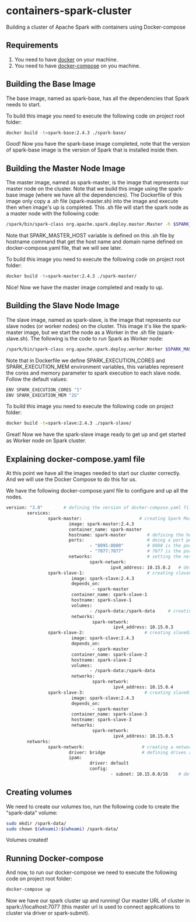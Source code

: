 # containers-spark-cluster

Building a cluster of Apache Spark with containers using Docker-compose

## Requirements

1) You need to have [docker](https://docs.docker.com/install/) on your machine.
2) You need to have [docker-compose](https://docs.docker.com/compose/install/) on you machine.

## Building the Base Image

The base image, named as spark-base, has all the dependencies that Spark needs to start.

To build this image you need to execute the following code on project root folder:

```bash
docker build -t=spark-base:2.4.3 ./spark-base/
```

Good! Now you have the spark-base image completed, note that the version of spark-base image is the version of Spark that is installed inside then.

## Building the Master Node Image

The master image, named as spark-master, is the image that represents our master node on the cluster. Note that we build this image using the spark-base image (where we have all the dependencies). The Dockerfile of this image only copy a .sh file (spark-master.sh) into the image and execute then when image's up is completed. This .sh file will start the spark node as a master node with the following code:

```bash
/spark/bin/spark-class org.apache.spark.deploy.master.Master -h $SPARK_MASTER_HOST
```
Note that SPARK_MASTER_HOST variable is defined on this .sh file by hostname command that get the host name and domain name defined on docker-compose.yaml file, that we will see later.

To build this image you need to execute the following code on project root folder:
```bash
docker build -t=spark-master:2.4.3 ./spark-master/
```

Nice! Now we have the master image completed and ready to up.

## Building the Slave Node Image

The slave image, named as spark-slave, is the image that represents our slave nodes (or worker nodes) on the cluster. This image it's like the spark-master image, but we start the node as a Worker in the .sh file (spark-slave.sh). The following is the code to run Spark as Worker node:
```bash
/spark/bin/spark-class org.apache.spark.deploy.worker.Worker $SPARK_MASTER_HOST
```
Note that in Dockerfile we define SPARK_EXECUTION_CORES and SPARK_EXECUTION_MEM environment variables, this variables represent the cores and memory parameter to spark execution to each slave node. Follow the default values:
```bash
ENV SPARK_EXECUTION_CORES "1"
ENV SPARK_EXECUTION_MEM "2G"
```

To build this image you need to execute the following code on project folder:
```bash
docker build -t=spark-slave:2.4.3 ./spark-slave/
```
Great! Now we have the spark-slave image ready to get up and get started as Worker node on Spark cluster.

## Explaining docker-compose.yaml file

At this point we have all the images needed to start our cluster correctly. And we will use the Docker Compose to do this for us.

We have the following docker-compose.yaml file to configure and up all the nodes.

```bash
version: "3.0"        # defining the version of docker-compose.yaml file format
        services:
                spark-master:                      # creating Spark Master node using spark-master image
                        image: spark-master:2.4.3        
                        container_name: spark-master
                        hostname: spark-master        # defining the host name and domain name of this node
                        ports:                        # doing a port pointing from host to node (this allows us to connect to cluster using host IP)
                                - "8095:8080"         # 8080 is the port of UI of Spark Master node, and we can acces then using our 8095 localhost port
                                - "7077:7077"         # 7077 is the port to access the Master Node via spark-shell and submit your applications to the cluster.    
                        networks:                     # setting the network used.
                                spark-network:
                                        ipv4_address: 10.15.0.2   # defining a static ipv4 address respecting the subnet rule defined to this network
                spark-slave-1:                        # creating slave01.
                         image: spark-slave:2.4.3
                         depends_on:
                                 - spark-master
                         container_name: spark-slave-1
                         hostname: spark-slave-1
                         volumes:
                                - /spark-data:/spark-data     # creating this volume to read host files in this volume inside cluster.
                         networks:
                                 spark-network:
                                         ipv4_address: 10.15.0.3
                spark-slave-2:                       # creating slave02.
                         image: spark-slave:2.4.3
                         depends_on:
                                 - spark-master
                         container_name: spark-slave-2
                         hostname: spark-slave-2
                         volumes:
                                - /spark-data:/spark-data
                         networks:
                                 spark-network:
                                         ipv4_address: 10.15.0.4
                spark-slave-3:                       # creating slave01.
                         image: spark-slave:2.4.3
                         depends_on:
                                 - spark-master
                         container_name: spark-slave-3
                         hostname: spark-slave-3
                         networks:
                                 spark-network:
                                         ipv4_address: 10.15.0.5
        networks:
                spark-network:                      # creating a network.
                        driver: bridge              # defining drives as "bridge" where is created a private network between host and containers. If your spark application is running in other container then you need to use this network to connect to cluster. Example: docker run [OPTIONS] --network="cluster_spark_spark-network" [IMAGE]
                        ipam:
                                driver: default
                                config:
                                        - subnet: 10.15.0.0/16    # defining a subnet to this network
```

## Creating volumes

We need to create our volumes too, run the following code to create the "spark-data" volume:

```bash
sudo mkdir /spark-data/
sudo chown $(whoami):$(whoami) /spark-data/
```

Volumes created!

## Running Docker-compose

And now, to run our docker-compose we need to execute the following code on project root folder:

```bash
docker-compose up
```

Now we have our spark cluster up and running! 
Our master URL of cluster in spark://localhost:7077 (this master url is used to connect applications to cluster via driver or spark-submit).
